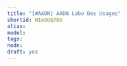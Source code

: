 ```yaml
---
title: "[#AADN] AADN Labo Des Usages"
shortid: H1oGGQ7bb
alias: 
model: 
tags: 
node: 
draft: yes
--- 
```

 